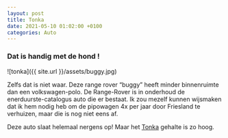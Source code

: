 ```yaml
---
layout: post
title: Tonka
date: 2021-05-10 01:02:00 +0100
categories: Auto
---
```


### Dat is handig met de hond !

![tonka]({{ site.url }}/assets/buggy.jpg)

Zelfs dat is niet waar. Deze range rover “buggy” heeft minder binnenruimte dan een volkswagen-polo. De Range-Rover is in onderhoud de enerduurste-catalogus auto die er bestaat.  Ik zou mezelf kunnen wijsmaken dat ik hem nodig heb om de pipowagen 4x per jaar door Friesland te verhuizen, maar die is nog niet eens af.

Deze auto slaat helemaal nergens op! Maar het [Tonka](http://www.tonka.com) gehalte is zo hoog.